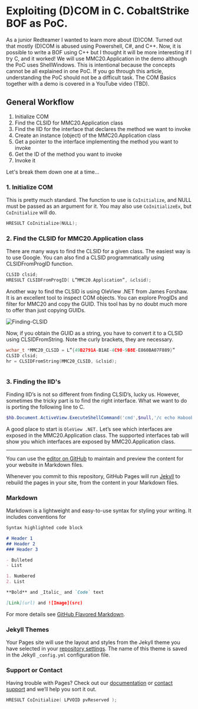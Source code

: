 # Exploiting (D)COM in C. CobaltStrike BOF as PoC.
As a junior Redteamer I wanted to learn more about (D)COM. Turned out that mostly (D)COM is abused using Powershell, C#, and C++. Now, it is possible to write a BOF using C++ but I thought it will be more interesting if I try C, and it worked! We will use MMC20.Application in the demo although the PoC uses ShellWindows. This is intentional because the concepts cannot be all explained in one PoC. If you go through this article, understanding the PoC should not be a difficult task.
The COM Basics together with a demo is covered in a YouTube video (TBD). 



## General Workflow
1.  Initialize COM
2.  Find the CLSID for MMC20.Application class
3.  Find the IID for the interface that declares the method we want to invoke
4.  Create an instance (object) of the MMC20.Application class
5.  Get a pointer to the interface implementing the method you want to invoke
6.  Get the ID of the method you want to invoke
7.  Invoke it

Let's break them down one at a time...

### 1.  Initialize COM
This is pretty much standard. The function to use is `CoInitialize`, and NULL must be passed as an argument for it. You may also use `CoInitializeEx`, but `CoInitialize` will do.
```C
HRESULT CoInitialize(NULL);
```

### 2.  Find the CLSID for MMC20.Application class
There are many ways to find the CLSID for a given class. The easiest way is to use Google. You can also find a CLSID programmatically using CLSIDFromProgID function.
```C
CLSID clsid;
HRESULT CLSIDFromProgID( L”MMC20.Application”, &clsid);
```
Another way to find the CLSID is using OleView .NET from James Forshaw. It is an excellent tool to inspect COM objects. You can explore ProgIDs and filter for MMC20 and copy the GUID. This tool has by no doubt much more to offer than just copying GUIDs.

![Finding-CLSID](https://github.com/Yaxser/CobaltStrike-BOF/blob/gh-pages/images/MMC20CLSID.png)

Now, if you obtain the GUID as a string, you have to convert it to a CLSID using CLSIDFromString. Note the curly brackets, they are necessary.

```C
wchar_t *MMC20_CLSID = L”{49B2791A-B1AE-4C90-9B8E-E860BA07F889}”
CLSID clsid;
hr = CLSIDFromString(MMC20_CLSID, &clsid);
```


```C

```

### 3.  Finding the IID's
Finding IID’s is not so different from finding CLSID’s, lucky us. However, sometimes the tricky part is to find the right interface. What we want to do is porting the following line to C.
```powershell
$hb.Document.ActiveView.ExecuteShellCommand('cmd',$null,'/c echo Haboob > C:\hb.txt','7')
```
A good place to start is `OleView .NET.` Let’s see which interfaces are exposed  in the MMC20.Application class. The supported interfaces tab will show you which interfaces are exposed by MMC20.Application class. 



---

You can use the [editor on GitHub](https://github.com/Yaxser/CobaltStrike-BOF/edit/gh-pages/index.md) to maintain and preview the content for your website in Markdown files.

Whenever you commit to this repository, GitHub Pages will run [Jekyll](https://jekyllrb.com/) to rebuild the pages in your site, from the content in your Markdown files.

### Markdown

Markdown is a lightweight and easy-to-use syntax for styling your writing. It includes conventions for

```markdown
Syntax highlighted code block

# Header 1
## Header 2
### Header 3

- Bulleted
- List

1. Numbered
2. List

**Bold** and _Italic_ and `Code` text

[Link](url) and ![Image](src)
```

For more details see [GitHub Flavored Markdown](https://guides.github.com/features/mastering-markdown/).

### Jekyll Themes

Your Pages site will use the layout and styles from the Jekyll theme you have selected in your [repository settings](https://github.com/Yaxser/CobaltStrike-BOF/settings). The name of this theme is saved in the Jekyll `_config.yml` configuration file.

### Support or Contact

Having trouble with Pages? Check out our [documentation](https://docs.github.com/categories/github-pages-basics/) or [contact support](https://github.com/contact) and we’ll help you sort it out.



```C
HRESULT CoInitialize( LPVOID pvReserved );
```
